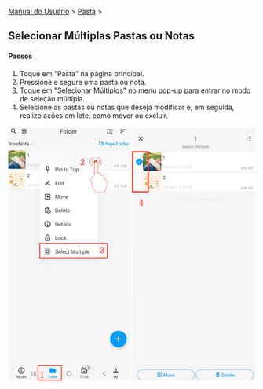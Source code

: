 [Manual do Usuário](/dragonnest/drawnote/manual/pt) > [Pasta](/dragonnest/drawnote/manual/pt/folder) >

Selecionar Múltiplas Pastas ou Notas
---

#### Passos
1. Toque em "Pasta" na página principal.
2. Pressione e segure uma pasta ou nota.
3. Toque em "Selecionar Múltiplos" no menu pop-up para entrar no modo de seleção múltipla.
4. Selecione as pastas ou notas que deseja modificar e, em seguida, realize ações em lote, como mover ou excluir.

![Selecionar Múltiplas Pastas ou Notas](imgs/select_multiple_folders_or_notes.png)